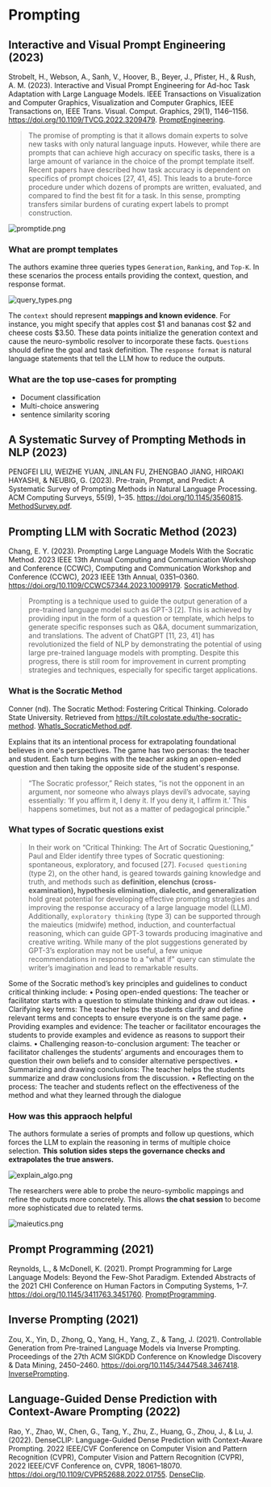 # Prompting

## Interactive and Visual Prompt Engineering (2023)

Strobelt, H., Webson, A., Sanh, V., Hoover, B., Beyer, J., Pfister, H., & Rush, A. M. (2023). Interactive and Visual Prompt Engineering for Ad-hoc Task Adaptation with Large Language Models. IEEE Transactions on Visualization and Computer Graphics, Visualization and Computer Graphics, IEEE Transactions on, IEEE Trans. Visual. Comput. Graphics, 29(1), 1146–1156. https://doi.org/10.1109/TVCG.2022.3209479. [PromptEngineering](PromptEngineering.pdf).

> The promise of prompting is that it allows domain experts to solve new tasks with only natural language inputs. However, while there are prompts that can achieve high accuracy on specific tasks, there is a large amount of variance in the choice of the prompt template itself. Recent papers have described how task accuracy is dependent on specifics of prompt choices [27, 41, 45]. This leads to a brute-force procedure under which dozens of prompts are written, evaluated, and compared to find the best fit for a task. In this sense, prompting transfers similar burdens of curating expert labels to prompt construction.

![promptide.png](promptide.png)

### What are prompt templates

The authors examine three queries types `Generation`, `Ranking`, and `Top-K`. In these scenarios the process entails providing the context, question, and response format.

![query_types.png](query_types.png)

The `context` should represent **mappings and known evidence**. For instance, you might specify that apples cost $1 and bananas cost $2 and cheese costs $3.50. These data points initialize the generation context and cause the neuro-symbolic resolver to incorporate these facts. `Questions` should define the goal and task definition. The `response format` is natural language statements that tell the LLM how to reduce the outputs.

### What are the top use-cases for prompting

- Document classification
- Multi-choice answering
- sentence similarity scoring

## A Systematic Survey of Prompting Methods in NLP (2023)

PENGFEI LIU, WEIZHE YUAN, JINLAN FU, ZHENGBAO JIANG, HIROAKI HAYASHI, & NEUBIG, G. (2023). Pre-train, Prompt, and Predict: A Systematic Survey of Prompting Methods in Natural Language Processing. ACM Computing Surveys, 55(9), 1–35. https://doi.org/10.1145/3560815. [MethodSurvey.pdf](MethodSurvey.pdf).

## Prompting LLM with Socratic Method (2023)

Chang, E. Y. (2023). Prompting Large Language Models With the Socratic Method. 2023 IEEE 13th Annual Computing and Communication Workshop and Conference (CCWC), Computing and Communication Workshop and Conference (CCWC), 2023 IEEE 13th Annual, 0351–0360. https://doi.org/10.1109/CCWC57344.2023.10099179. [SocraticMethod](SocraticMethod.pdf).

> Prompting is a technique used to guide the output generation of a pre-trained language model such as GPT-3 [2]. This is achieved by providing input in the form of a question or template, which helps to generate specific responses such as Q&A, document summarization, and translations. The advent of ChatGPT [11, 23, 41] has revolutionized the field of NLP by demonstrating the potential of using large pre-trained language models with prompting. Despite this progress, there is still room for improvement in current prompting strategies and techniques, especially for specific target applications.

### What is the Socratic Method

Conner (nd). The Socratic Method: Fostering Critical Thinking. Colorado State University. Retrieved from https://tilt.colostate.edu/the-socratic-method. [WhatIs_SocraticMethod.pdf](WhatIs_SocraticMethod.pdf).

Explains that its an intentional process for extrapolating foundational believes in one's perspectives. The game has two personas: the teacher and student. Each turn begins with the teacher asking an open-ended question and then taking the opposite side of the student's response.

> “The Socratic professor,” Reich states, “is not the opponent in an argument, nor someone who always plays devil’s advocate, saying essentially: ‘If you affirm it, I deny it. If you deny it, I affirm it.’ This happens sometimes, but not as a matter of pedagogical principle.”

### What types of Socratic questions exist

> In their work on “Critical Thinking: The Art of Socratic Questioning,” Paul and Elder identify three types of Socratic questioning: spontaneous, exploratory, and focused [27]. `Focused questioning` (type 2), on the other hand, is geared towards gaining knowledge and truth, and methods such as **definition, elenchus (cross-examination), hypothesis elimination, dialectic, and generalization** hold great potential for developing effective prompting strategies and improving the response accuracy of a large language model (LLM). Additionally, `exploratory thinking` (type 3) can be supported through the maieutics (midwife) method, induction, and counterfactual reasoning, which can guide GPT-3 towards producing imaginative and creative writing. While many of the plot suggestions generated by GPT-3’s exploration may not be useful, a few unique recommendations in response to a "what if" query can stimulate the writer’s imagination and lead to remarkable results.

Some of the Socratic method’s key principles and guidelines to conduct critical thinking include:
• Posing open-ended questions: The teacher or facilitator starts with a question to stimulate thinking and draw out ideas.
• Clarifying key terms: The teacher helps the students clarify and define relevant terms and concepts to ensure everyone is on the same page.
• Providing examples and evidence: The teacher or facilitator encourages the students to provide examples and evidence as reasons to support their claims.
• Challenging reason-to-conclusion argument: The teacher or facilitator challenges the students’ arguments and encourages them to question their own beliefs and to consider alternative perspectives.
• Summarizing and drawing conclusions: The teacher helps the students summarize and draw conclusions from the discussion.
• Reflecting on the process: The teacher and students reflect on the effectiveness of the method and what they learned through the dialogue

### How was this appraoch helpful

The authors formulate a series of prompts and follow up questions, which forces the LLM to explain the reasoning in terms of multiple choice selection. **This solution sides steps the governance checks and extrapolates the true answers.**

![explain_algo.png](explain_algo.png)

The researchers were able to probe the neuro-symbolic mappings and refine the outputs more concretely. This allows **the chat session** to become more sophisticated due to related terms.

![maieutics.png](maieutics.png)

## Prompt Programming (2021)

Reynolds, L., & McDonell, K. (2021). Prompt Programming for Large Language Models: Beyond the Few-Shot Paradigm. Extended Abstracts of the 2021 CHI Conference on Human Factors in Computing Systems, 1–7. https://doi.org/10.1145/3411763.3451760. [PromptProgramming](PromptProgramming.pdf).

## Inverse Prompting (2021)

Zou, X., Yin, D., Zhong, Q., Yang, H., Yang, Z., & Tang, J. (2021). Controllable Generation from Pre-trained Language Models via Inverse Prompting. Proceedings of the 27th ACM SIGKDD Conference on Knowledge Discovery & Data Mining, 2450–2460. https://doi.org/10.1145/3447548.3467418. [InversePrompting](InversePrompting.pdf).

## Language-Guided Dense Prediction with Context-Aware Prompting (2022)

Rao, Y., Zhao, W., Chen, G., Tang, Y., Zhu, Z., Huang, G., Zhou, J., & Lu, J. (2022). DenseCLIP: Language-Guided Dense Prediction with Context-Aware Prompting. 2022 IEEE/CVF Conference on Computer Vision and Pattern Recognition (CVPR), Computer Vision and Pattern Recognition (CVPR), 2022 IEEE/CVF Conference on, CVPR, 18061–18070. https://doi.org/10.1109/CVPR52688.2022.01755. [DenseClip](DenseClip.pdf).
